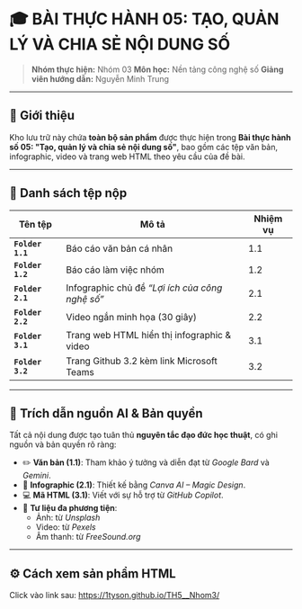 # 🎓 BÀI THỰC HÀNH 05: TẠO, QUẢN LÝ VÀ CHIA SẺ NỘI DUNG SỐ

> **Nhóm thực hiện:** Nhóm 03
> **Môn học:** Nền tảng công nghệ số
> **Giảng viên hướng dẫn:** Nguyễn Minh Trung

---

## 📘 Giới thiệu

Kho lưu trữ này chứa **toàn bộ sản phẩm** được thực hiện trong **Bài thực hành số 05: "Tạo, quản lý và chia sẻ nội dung số"**, bao gồm các tệp văn bản, infographic, video và trang web HTML theo yêu cầu của đề bài.

---

## 📁 Danh sách tệp nộp

| Tên tệp | Mô tả | Nhiệm vụ |
|----------|--------|-----------|
| **`Folder 1.1`** | Báo cáo văn bản cá nhân | 1.1 |
| **`Folder 1.2`** | Báo cáo làm việc nhóm | 1.2 |
| **`Folder 2.1`** | Infographic chủ đề *“Lợi ích của công nghệ số”* | 2.1 |
| **`Folder 2.2`** | Video ngắn minh họa (30 giây) | 2.2 |
| **`Folder 3.1`** | Trang web HTML hiển thị infographic & video | 3.1 |
| **`Folder 3.2`** | Trang Github 3.2 kèm link Microsoft Teams | 3.2 |

---

## 🤖 Trích dẫn nguồn AI & Bản quyền

Tất cả nội dung được tạo tuân thủ **nguyên tắc đạo đức học thuật**, có ghi nguồn và bản quyền rõ ràng:

- ✏️ **Văn bản (1.1)**: Tham khảo ý tưởng và diễn đạt từ *Google Bard* và *Gemini*.
- 🎨 **Infographic (2.1)**: Thiết kế bằng *Canva AI – Magic Design*.
- 💻 **Mã HTML (3.1)**: Viết với sự hỗ trợ từ *GitHub Copilot*.
- 🎥 **Tư liệu đa phương tiện**:  
  - Ảnh: từ *Unsplash*   
  - Video: từ *Pexels* 
  - Âm thanh: từ *FreeSound.org* 

---

## ⚙️ Cách xem sản phẩm HTML

Click vào link sau: https://1tyson.github.io/TH5__Nhom3/
